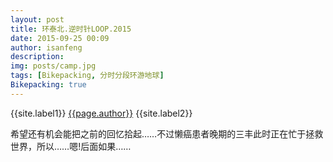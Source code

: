 ```yaml
---
layout: post
title: 环泰北.逆时针LOOP.2015
date: 2015-09-25 00:09
author: isanfeng
description:
img: posts/camp.jpg
tags: [Bikepacking, 分时分段环游地球]
Bikepacking: true
---
```

{{site.label1}} <a href="/about">{{page.author}}</a> {{site.label2}}

希望还有机会能把之前的回忆拾起……不过懒癌患者晚期的三丰此时正在忙于拯救世界，所以……嗯!后面如果……

